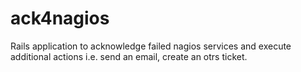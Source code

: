 ack4nagios
==========

Rails application to acknowledge failed nagios services and execute additional actions i.e. send an email, create an otrs ticket.
